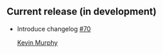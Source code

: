 ## Current release (in development)

* Introduce changelog [#70](https://github.com/TheGnarCo/gnarails/pull/70)

  [Kevin Murphy](https://github.com/kevin-j-m)
